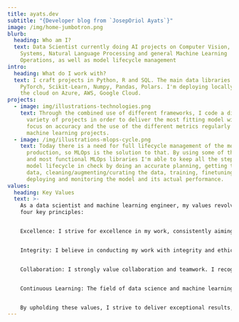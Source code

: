```yaml
---
title: ayats.dev
subtitle: "{Developer blog from `JosepOriol Ayats`}"
image: /img/home-jumbotron.png
blurb:
  heading: Who am I?
  text: Data Scientist currently doing AI projects on Computer Vision, Recommender
    Systems, Natural Language Processing and general Machine Learning
    Operations, as well as model lifecycle management
intro:
  heading: What do I work with?
  text: I craft projects in Python, R and SQL. The main data libraries I use are
    PyTorch, Scikit-Learn, Numpy, Pandas, Polars. I'm deploying locally and in
    the cloud on Azure, AWS, Google Cloud.
projects:
  - image: img/illustrations-technologies.png
    text: Through the combined use of different frameworks, I code a different
      variety of projects in order to deliver the most fitting model with a
      focus on accuracy and the use of the different metrics regularly used in
      machine learning projects.
  - image: /img/illustrations-mlops-cycle.png
    text: Today there is a need for full lifecycle management of the models used in
      production, so MLOps is the solution to that. By using some of the newest
      and most functional MLOps libraries I'm able to keep all the steps of the
      model lifecycle in check by doing an accurate planning, getting the right
      data, cleaning/augmenting/curating the data, training, finetuning,
      deploying and monitoring the model and its actual performance.
values:
  heading: Key Values
  text: >-
    As a data scientist and machine learning engineer, my values revolve around
    four key principles:


    Excellence: I strive for excellence in my work, consistently aiming to produce high-quality solutions. This involves adhering to best practices, staying up to date with the latest advancements in the field, and continuously honing my skills.


    Integrity: I believe in conducting my work with integrity and ethical practices. I prioritize data privacy, fairness, and transparency in all aspects of my projects. Trust and integrity are crucial for establishing meaningful collaborations and delivering reliable results.


    Collaboration: I strongly value collaboration and teamwork. I recognize that diverse perspectives and expertise enrich the problem-solving process. By fostering a collaborative environment, I can effectively communicate, share knowledge, and work together with others towards achieving common goals.


    Continuous Learning: The field of data science and machine learning is ever-evolving, and I embrace the mindset of continuous learning. I am dedicated to staying updated with new techniques, tools, and methodologies. This allows me to bring innovative and effective solutions to the table while maintaining a growth-oriented mindset.


    By upholding these values, I strive to deliver exceptional results, foster positive working relationships, and contribute to the advancement of the data science and machine learning community.
---
```

